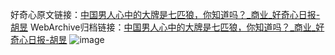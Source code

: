 好奇心原文链接：[中国男人心中的大牌是七匹狼，你知道吗？_商业_好奇心日报-胡昱](https://www.qdaily.com/articles/7667.html)
WebArchive归档链接：[中国男人心中的大牌是七匹狼，你知道吗？_商业_好奇心日报-胡昱](http://web.archive.org/web/20190623172523/https://www.qdaily.com/articles/7667.html)
![image](http://ww3.sinaimg.cn/large/007d5XDply1g3wjmkbuy4j30u02tp4q7)